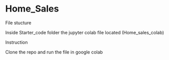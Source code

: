 # Home_Sales

File stucture 

Inside Starter_code folder the jupyter colab file located (Home_sales_colab)

Instruction

Clone the repo and run the file in google colab 
